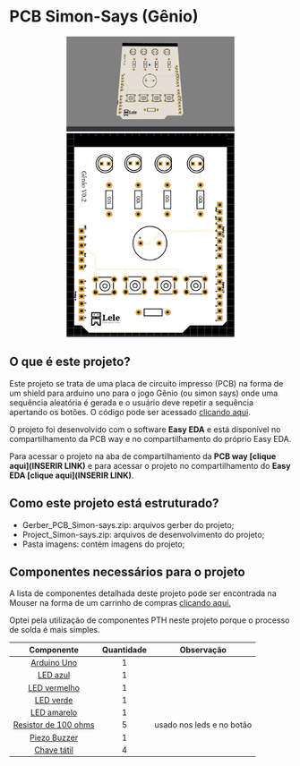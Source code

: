 # PCB Simon-Says (Gênio)
<p align="center"><img src = "imagens/simonSaysGif.gif" width = "300"  alt = "Gif da placa em visualização 3d">
<img src = "imagens/simonSaysTop.png" width = "300"  alt = "Visualização 2d do top da placa"></p>

## O que é este projeto?
Este projeto se trata de uma placa de circuito impresso (PCB) na forma de um shield para arduino uno para o jogo Gênio (ou simon says) onde uma sequência aleatória é gerada e o usuário deve repetir a sequência apertando os botões. O código pode ser acessado [clicando aqui](https://github.com/LelePG/Arduino/tree/master/Simon_says).

O projeto foi desenvolvido com o software **Easy EDA** e está disponível no compartilhamento da PCB way e no compartilhamento do próprio Easy EDA. 

Para acessar o projeto na aba de compartilhamento da **PCB way [clique aqui](INSERIR LINK)** e para acessar o projeto no compartilhamento do **Easy EDA [clique aqui](INSERIR LINK)**.

## Como este projeto está estruturado?
* Gerber_PCB_Simon-says.zip: arquivos gerber do projeto;
* Project_Simon-says.zip: arquivos de desenvolvimento do projeto;
* Pasta imagens: contém imagens do projeto;

## Componentes necessários para o projeto
A lista de componentes detalhada deste projeto pode ser encontrada na Mouser na forma de um carrinho de compras [clicando aqui.](https://www.mouser.com/ProjectManager/ProjectDetail.aspx?AccessID=DD460456D2)

Optei pela utilização de componentes PTH neste projeto porque o processo de solda é mais simples.

|Componente|Quantidade|Observação|
|:----------:|:----------:|:----------:|
| [Arduino Uno](https://br.mouser.com/ProductDetail/782-A000073)  | 1  | |
| [LED azul](https://www.mouser.com/ProductDetail/941-C503BBASCX0B0461)  |  1 |   |
| [LED vermelho](https://www.mouser.com/ProductDetail/941-C503BRCNCW0X0AA1)| 1 |   |   |
| [LED verde](https://www.mouser.com/ProductDetail/941-C503BGANCB0F0791)  |  1 |   |
| [LED amarelo](https://www.mouser.com/ProductDetail/941-C503BAANCY0B0251)  | 1  |   |
| [Resistor de 100 ohms](https://www.mouser.com/ProductDetail/594-5043ED100R0F)  | 5 | usado nos leds e no botão |
| [Piezo Buzzer](https://www.mouser.com/ProductDetail/497-IE122303-1)  | 1  |   |
| [Chave tátil](https://www.mouser.com/ProductDetail/506-1-1825910-4) | 4  |   |


